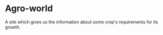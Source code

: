 # Agro-world
A site which gives us the information about some crop's requirements for its growth.
 
